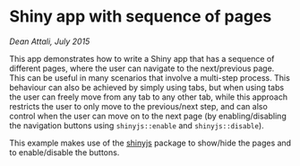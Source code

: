# Shiny app with sequence of pages

*Dean Attali, July 2015*

This app demonstrates how to write a Shiny app that has a sequence of different pages, where the user can navigate to the next/previous page. This can be useful in many scenarios that involve a multi-step process. This behaviour can also be achieved by simply using tabs, but when using tabs the user can freely move from any tab to any other tab, while this approach restricts the user to only move to the previous/next step, and can also control when the user can move on to the next page (by enabling/disabling the navigation buttons using `shinyjs::enable` and `shinyjs::disable`).

This example makes use of the [shinyjs](https://github.com/daattali/shinyjs) package to show/hide the pages and to enable/disable the buttons.